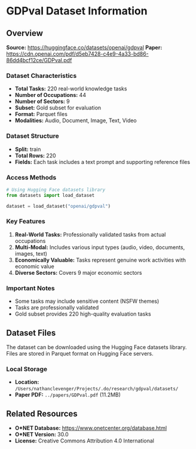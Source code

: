 # GDPval Dataset Information

## Overview

**Source:** https://huggingface.co/datasets/openai/gdpval
**Paper:** https://cdn.openai.com/pdf/d5eb7428-c4e9-4a33-bd86-86dd4bcf12ce/GDPval.pdf

### Dataset Characteristics

- **Total Tasks:** 220 real-world knowledge tasks
- **Number of Occupations:** 44
- **Number of Sectors:** 9
- **Subset:** Gold subset for evaluation
- **Format:** Parquet files
- **Modalities:** Audio, Document, Image, Text, Video

### Dataset Structure

- **Split:** train
- **Total Rows:** 220
- **Fields:** Each task includes a text prompt and supporting reference files

### Access Methods

```python
# Using Hugging Face datasets library
from datasets import load_dataset

dataset = load_dataset("openai/gdpval")
```

### Key Features

1. **Real-World Tasks:** Professionally validated tasks from actual occupations
2. **Multi-Modal:** Includes various input types (audio, video, documents, images, text)
3. **Economically Valuable:** Tasks represent genuine work activities with economic value
4. **Diverse Sectors:** Covers 9 major economic sectors

### Important Notes

- Some tasks may include sensitive content (NSFW themes)
- Tasks are professionally validated
- Gold subset provides 220 high-quality evaluation tasks

## Dataset Files

The dataset can be downloaded using the Hugging Face datasets library. Files are stored in Parquet format on Hugging Face servers.

### Local Storage

- **Location:** `/Users/nathanclevenger/Projects/.do/research/gdpval/datasets/`
- **Paper PDF:** `../papers/GDPval.pdf` (11.2MB)

## Related Resources

- **O*NET Database:** https://www.onetcenter.org/database.html
- **O*NET Version:** 30.0
- **License:** Creative Commons Attribution 4.0 International
